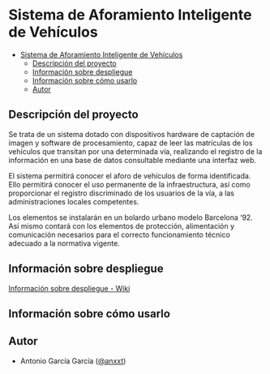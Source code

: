 # Sistema de Aforamiento Inteligente de Vehículos

- [Sistema de Aforamiento Inteligente de Vehículos](#sistema-de-aforamiento-inteligente-de-vehículos)
  - [Descripción del proyecto](#descripción-del-proyecto)
  - [Información sobre despliegue](#información-sobre-despliegue)
  - [Información sobre cómo usarlo](#información-sobre-cómo-usarlo)
  - [Autor](#autor)

## Descripción del proyecto

Se trata de un sistema dotado con dispositivos hardware de captación de imagen y software de procesamiento, capaz de
leer las matrículas de los vehículos que transitan por una determinada vía, realizando el registro de la información en
una base de datos consultable mediante una interfaz web.

El sistema permitirá conocer el aforo de vehículos de forma identificada. Ello permitirá conocer el uso permanente de la
infraestructura, así como proporcionar el registro discriminado de los usuarios de la vía, a las administraciones locales competentes.

Los elementos se instalarán en un bolardo urbano modelo Barcelona ‘92. Así mismo contará con los elementos de
protección, alimentación y comunicación necesarios para el correcto funcionamiento técnico adecuado a la normativa
vigente.

## Información sobre despliegue

[Información sobre despliegue - Wiki](https://github.com/iesgrancapitan-proyectos/202021daw_junio_sistema_aforado_inteligente_vehiculos-anxxt/wiki/Manual_Despliegue)

## Información sobre cómo usarlo



## Autor

- Antonio García García ([@anxxt](https://www.github.com/anxxt))